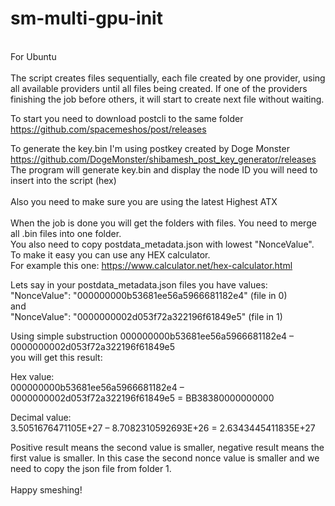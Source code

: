 # sm-multi-gpu-init
<br />
For Ubuntu<br />
<br />
The script creates files sequentially, each file created by one provider, using all available providers until all files being created.
If one of the providers finishing the job before others, it will start to create next file without waiting.<br />

To start you need to download postcli to the same folder<br />
https://github.com/spacemeshos/post/releases<br />

To generate the key.bin I'm using postkey created by Doge Monster<br />
https://github.com/DogeMonster/shibamesh_post_key_generator/releases<br />
The program will generate key.bin and display the node ID you will need to insert into the script (hex)<br />
<br />
Also you need to make sure you are using the latest Highest ATX<br />
<br />
When the job is done you will get the folders with files. You need to merge all .bin files into one folder.<br />
You also need to copy postdata_metadata.json with lowest "NonceValue".<br />
To make it easy you can use any HEX calculator.<br />
For example this one: https://www.calculator.net/hex-calculator.html<br />

Lets say in your postdata_metadata.json files you have values:<br />
"NonceValue": "000000000b53681ee56a5966681182e4" (file in 0)<br />
and<br />
"NonceValue": "0000000002d053f72a322196f61849e5" (file in 1)<br />

Using simple substruction 000000000b53681ee56a5966681182e4 – 0000000002d053f72a322196f61849e5<br />
you will get this result:<br />

Hex value:<br />
000000000b53681ee56a5966681182e4 – 0000000002d053f72a322196f61849e5 = BB38380000000000<br />

Decimal value:<br />
3.5051676471105E+27 – 8.7082310592693E+26 = 2.6343445411835E+27<br />

Positive result means the second value is smaller, negative result means the first value is smaller.
In this case the second nonce value is smaller and we need to copy the json file from folder 1.<br />
<br />
Happy smeshing!

